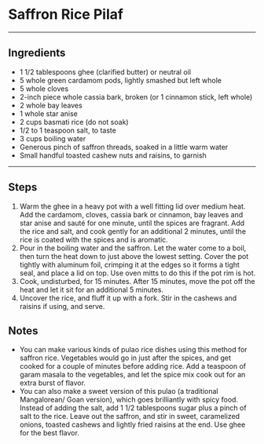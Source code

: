 # Saffron Rice Pilaf

---

## Ingredients

* 1 1/2 tablespoons ghee (clarified butter) or neutral oil 
* 5 whole green cardamom pods, lightly smashed but left whole
* 5 whole cloves
* 2-inch piece whole cassia bark, broken (or 1 cinnamon stick, left whole)
* 2 whole bay leaves
* 1 whole star anise
* 2 cups basmati rice (do not soak)
* 1/2 to 1 teaspoon salt, to taste
* 3 cups boiling water
* Generous pinch of saffron threads, soaked in a little warm water
* Small handful toasted cashew nuts and raisins, to garnish

---

## Steps

1.  Warm the ghee in a heavy pot with a well fitting lid over medium heat. Add the cardamom, cloves, cassia bark or cinnamon, bay leaves and star anise and sauté for one minute, until the spices are fragrant. Add the rice and salt, and cook gently for an additional 2 minutes, until the rice is coated with the spices and is aromatic.
2. Pour in the boiling water and the saffron. Let the water come to a boil, then turn the heat down to just above the lowest setting. Cover the pot tightly with aluminum foil, crimping it at the edges so it forms a tight seal, and place a lid on top. Use oven mitts to do this if the pot rim is hot.
3. Cook, undisturbed, for 15 minutes. After 15 minutes, move the pot off the heat and let it sit for an additional 5 minutes.
4. Uncover the rice, and fluff it up with a fork. Stir in the cashews and raisins if using, and serve.


## Notes
* You can make various kinds of pulao rice dishes using this method for saffron rice. Vegetables would go in just after the spices, and get cooked for a couple of minutes before adding rice. Add a teaspoon of garam masala to the vegetables, and let the spice mix cook out for an extra burst of flavor.
* You can also make a sweet version of this pulao (a traditional Mangalorean/ Goan version), which goes brilliantly with spicy food. Instead of adding the salt, add 1 1/2 tablespoons sugar plus a pinch of salt to the rice. Leave out the saffron, and stir in sweet, caramelized onions, toasted cashews and lightly fried raisins at the end. Use ghee for the best flavor.
